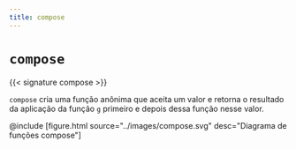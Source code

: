 ```yaml
---
title: compose
---
```


# `compose`

{{< signature compose >}}

`compose` cria uma função anônima que aceita um valor e retorna o resultado da aplicação da função `g` primeiro e depois dessa função nesse valor.

@include [figure.html source="../images/compose.svg" desc="Diagrama de funções compose"]
